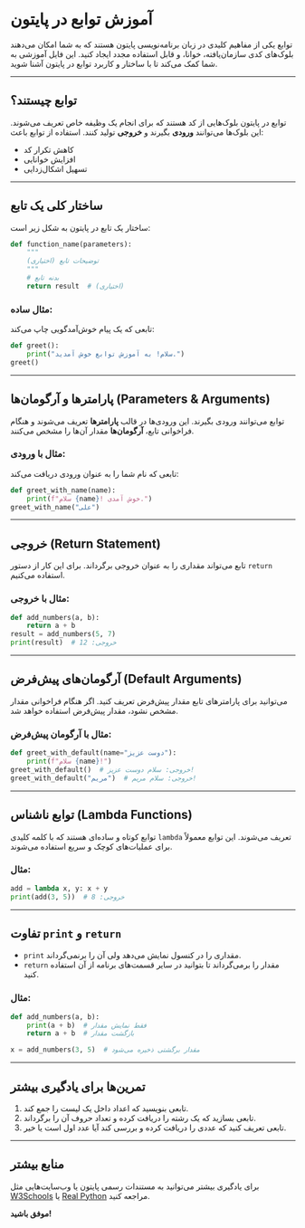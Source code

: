 # آموزش توابع در پایتون  

توابع یکی از مفاهیم کلیدی در زبان برنامه‌نویسی پایتون هستند که به شما امکان می‌دهند بلوک‌های کدی سازمان‌یافته، خوانا، و قابل استفاده مجدد ایجاد کنید. این فایل آموزشی به شما کمک می‌کند تا با ساختار و کاربرد توابع در پایتون آشنا شوید.

---

## **توابع چیستند؟**  
توابع در پایتون بلوک‌هایی از کد هستند که برای انجام یک وظیفه خاص تعریف می‌شوند. این بلوک‌ها می‌توانند **ورودی** بگیرند و **خروجی** تولید کنند. استفاده از توابع باعث:  
- کاهش تکرار کد  
- افزایش خوانایی  
- تسهیل اشکال‌زدایی  

---

## **ساختار کلی یک تابع**
ساختار یک تابع در پایتون به شکل زیر است:  
```python
def function_name(parameters):
    """
    توضیحات تابع (اختیاری)
    """
    # بدنه تابع
    return result  # (اختیاری)
```

### **مثال ساده**:  
تابعی که یک پیام خوش‌آمدگویی چاپ می‌کند:  
```python
def greet():
    print("سلام! به آموزش توابع خوش آمدید.")
greet()
```

---

## **پارامترها و آرگومان‌ها (Parameters & Arguments)**  
توابع می‌توانند ورودی بگیرند. این ورودی‌ها در قالب **پارامترها** تعریف می‌شوند و هنگام فراخوانی تابع، **آرگومان‌ها** مقدار آن‌ها را مشخص می‌کنند.

### **مثال با ورودی:**  
تابعی که نام شما را به عنوان ورودی دریافت می‌کند:  
```python
def greet_with_name(name):
    print(f"سلام {name}! خوش آمدی.")
greet_with_name("علی")
```

---

## **خروجی (Return Statement)**  
تابع می‌تواند مقداری را به عنوان خروجی برگرداند. برای این کار از دستور `return` استفاده می‌کنیم.

### **مثال با خروجی:**  
```python
def add_numbers(a, b):
    return a + b
result = add_numbers(5, 7)
print(result)  # خروجی: 12
```

---

## **آرگومان‌های پیش‌فرض (Default Arguments)**  
می‌توانید برای پارامترهای تابع مقدار پیش‌فرض تعریف کنید. اگر هنگام فراخوانی مقدار مشخص نشود، مقدار پیش‌فرض استفاده خواهد شد.

### **مثال با آرگومان پیش‌فرض:**  
```python
def greet_with_default(name="دوست عزیز"):
    print(f"سلام {name}!")
greet_with_default()  # خروجی: سلام دوست عزیز!
greet_with_default("مریم")  # خروجی: سلام مریم!
```

---

## **توابع ناشناس (Lambda Functions)**  
توابع کوتاه و ساده‌ای هستند که با کلمه کلیدی `lambda` تعریف می‌شوند. این توابع معمولاً برای عملیات‌های کوچک و سریع استفاده می‌شوند.

### **مثال:**  
```python
add = lambda x, y: x + y
print(add(3, 5))  # خروجی: 8
```

---

## **تفاوت `print` و `return`**  
- `print` مقداری را در کنسول نمایش می‌دهد ولی آن را برنمی‌گرداند.  
- `return` مقدار را برمی‌گرداند تا بتوانید در سایر قسمت‌های برنامه از آن استفاده کنید.

### **مثال:**  
```python
def add_numbers(a, b):
    print(a + b)  # فقط نمایش مقدار
    return a + b  # بازگشت مقدار

x = add_numbers(3, 5)  # مقدار برگشتی ذخیره می‌شود
```

---

## **تمرین‌ها برای یادگیری بیشتر**  
1. تابعی بنویسید که اعداد داخل یک لیست را جمع کند.  
2. تابعی بسازید که یک رشته را دریافت کرده و تعداد حروف آن را برگرداند.  
3. تابعی تعریف کنید که عددی را دریافت کرده و بررسی کند آیا عدد اول است یا خیر.  

---

## **منابع بیشتر**  
برای یادگیری بیشتر می‌توانید به مستندات رسمی پایتون یا وب‌سایت‌هایی مثل [W3Schools](https://www.w3schools.com/python/) یا [Real Python](https://realpython.com/) مراجعه کنید.  

**موفق باشید!**
